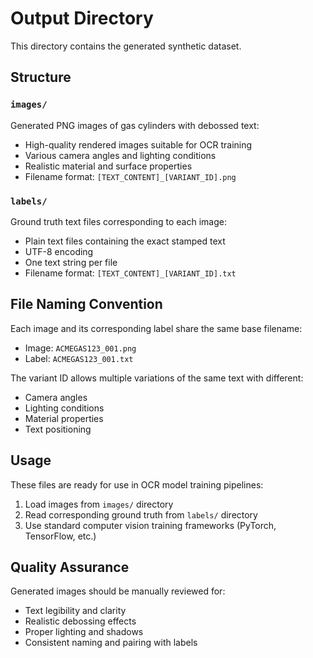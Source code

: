 # Output Directory

This directory contains the generated synthetic dataset.

## Structure

### `images/`
Generated PNG images of gas cylinders with debossed text:
- High-quality rendered images suitable for OCR training
- Various camera angles and lighting conditions
- Realistic material and surface properties
- Filename format: `[TEXT_CONTENT]_[VARIANT_ID].png`

### `labels/`
Ground truth text files corresponding to each image:
- Plain text files containing the exact stamped text
- UTF-8 encoding
- One text string per file
- Filename format: `[TEXT_CONTENT]_[VARIANT_ID].txt`

## File Naming Convention

Each image and its corresponding label share the same base filename:
- Image: `ACMEGAS123_001.png`
- Label: `ACMEGAS123_001.txt`

The variant ID allows multiple variations of the same text with different:
- Camera angles
- Lighting conditions
- Material properties
- Text positioning

## Usage

These files are ready for use in OCR model training pipelines:
1. Load images from `images/` directory
2. Read corresponding ground truth from `labels/` directory
3. Use standard computer vision training frameworks (PyTorch, TensorFlow, etc.)

## Quality Assurance

Generated images should be manually reviewed for:
- Text legibility and clarity
- Realistic debossing effects
- Proper lighting and shadows
- Consistent naming and pairing with labels
